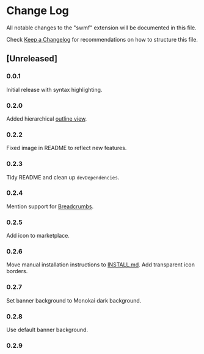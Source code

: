 # Change Log

All notable changes to the "swmf" extension will be documented in this file.

Check [Keep a Changelog](http://keepachangelog.com/) for recommendations on how to structure this file.

## [Unreleased]
### 0.0.1 
Initial release with syntax highlighting.
### 0.2.0 
Added hierarchical [outline view](https://code.visualstudio.com/docs/getstarted/userinterface#_outline-view).
### 0.2.2 
Fixed image in README to reflect new features.
### 0.2.3
Tidy README and clean up `devDependencies`.
### 0.2.4
Mention support for [Breadcrumbs](https://code.visualstudio.com/updates/v1_26#_breadcrumbs).
### 0.2.5
Add icon to marketplace.
### 0.2.6
Move manual installation instructions to [INSTALL.md](INSTALL.md). Add transparent icon borders.
### 0.2.7
Set banner background to Monokai dark background.
### 0.2.8
Use default banner background.
### 0.2.9